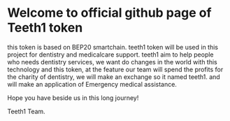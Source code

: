 # Welcome to official github page of Teeth1 token
this token is based on BEP20 smartchain.
teeth1 token will be used in this project for dentistry and medicalcare support.
teeth1 aim to help people who needs dentistry services, we want do changes in the world with this technology and this token, at the feature our team will spend the profits for the charity of dentistry, we will make an exchange so it named teeth1. and will make an application of Emergency medical assistance.

Hope you have beside us in this long journey!

Teeth1 Team.
